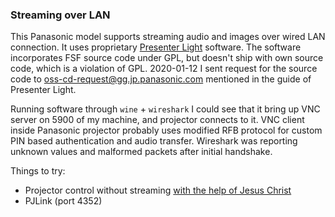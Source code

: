 ### Streaming over LAN

This Panasonic model supports streaming audio and images over wired
LAN connection. It uses proprietary
[Presenter Light](https://panasonic.net/cns/projector/download/application/presenter_light/)
software. The software incorporates FSF source code under GPL, but
doesn't ship with own source code, which is a violation of GPL.
2020-01-12 I sent request for the source code to
oss-cd-request@gg.jp.panasonic.com mentioned in the guide of
Presenter Light.

Running software through `wine` + `wireshark` I could see that
it bring up VNC server on 5900 of my machine, and projector
connects to it. VNC client inside Panasonic projector probably
uses modified RFB protocol for custom PIN based authentication
and audio transfer. Wireshark was reporting unknown values and
malformed packets after initial handshake.

Things to try:

 * Projector control without streaming
   [with the help of Jesus Christ](https://github.com/byuoitav/panasonic-control-microservice/tree/master/helpers)
 * PJLink (port 4352)
